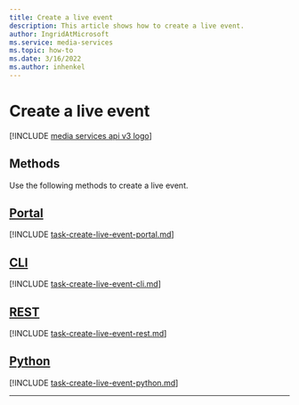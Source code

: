 ```yaml
---
title: Create a live event
description: This article shows how to create a live event.
author: IngridAtMicrosoft
ms.service: media-services
ms.topic: how-to
ms.date: 3/16/2022
ms.author: inhenkel
---
```


# Create a live event

[!INCLUDE [media services api v3 logo](./includes/v3-hr.md)]

## Methods

Use the following methods to create a live event.

## [Portal](#tab/portal/)

[!INCLUDE [task-create-live-event-portal.md](./includes/task-create-live-event-portal.md)]

## [CLI](#tab/cli/)

[!INCLUDE [task-create-live-event-cli.md](./includes/task-create-live-event-cli.md)]

## [REST](#tab/rest/)

[!INCLUDE [task-create-live-event-rest.md](./includes/task-create-live-event-rest.md)]

## [Python](#tab/python/)

[!INCLUDE [task-create-live-event-python.md](./includes/task-create-live-event-python.md)]

---
